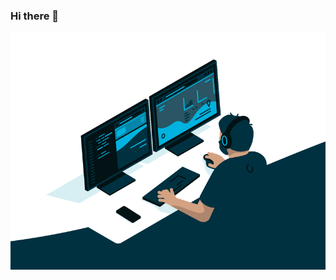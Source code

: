 ### Hi there 👋

<img align="right" alt="GIF" src="https://github.com/ChrisJBurns/ChrisJBurns/blob/master/code.gif?raw=true" width="600" height="380" />

<!--
**ChrisJBurns/ChrisJBurns** is a ✨ _special_ ✨ repository because its `README.md` (this file) appears on your GitHub profile.

Here are some ideas to get you started:

- 🔭 I’m currently working on ...
- 🌱 I’m currently learning ...
- 👯 I’m looking to collaborate on ...
- 🤔 I’m looking for help with ...
- 💬 Ask me about ...
- 📫 How to reach me: ...
- 😄 Pronouns: ...
- ⚡ Fun fact: ...
-->

